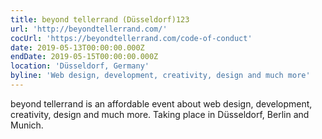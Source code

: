 ```yaml
---
title: beyond tellerrand (Düsseldorf)123
url: 'http://beyondtellerrand.com/'
cocUrl: 'https://beyondtellerrand.com/code-of-conduct'
date: 2019-05-13T00:00:00.000Z
endDate: 2019-05-15T00:00:00.000Z
location: 'Düsseldorf, Germany'
byline: 'Web design, development, creativity, design and much more'
---
```

beyond tellerrand is an affordable event about web design, development, creativity, design and much more. Taking place in Düsseldorf, Berlin and Munich.
